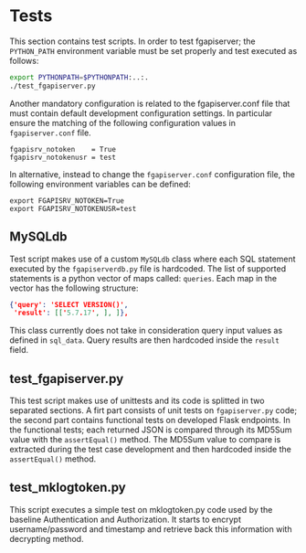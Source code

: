 # Tests
This section contains test scripts.
In order to test fgapiserver; the `PYTHON_PATH` environment variable must be set properly and test executed as follows:
```sh
export PYTHONPATH=$PYTHONPATH:..:.
./test_fgapiserver.py
```
Another mandatory configuration is related to the fgapiserver.conf file that must contain default development configuration settings. In particular ensure the matching of the following configuration values in `fgapiserver.conf` file.
```
fgapisrv_notoken    = True
fgapisrv_notokenusr = test
```

In alternative, instead to change the `fgapiserver.conf` configuration file, the following environment variables can be defined:

```
export FGAPISRV_NOTOKEN=True
export FGAPISRV_NOTOKENUSR=test
```


## MySQLdb
Test script makes use of a custom `MySQLdb` class where each SQL statement executed by the `fgapiserverdb.py` file is hardcoded.
The list of supported statements is a python vector of maps called: `queries`.
Each map in the vector has the following structure:

```json
{'query': 'SELECT VERSION()',
 'result': [['5.7.17', ], ]},
```
This class currently does not take in consideration query input values as defined in `sql_data`. Query results are then hardcoded inside the `result` field.

## test_fgapiserver.py
This test script makes use of unittests and its code is splitted in two separated sections. A firt part consists of unit tests on `fgapiserver.py` code; the second part contains functional tests on developed Flask endpoints.
In the functional tests; each returned JSON is compared through its MD5Sum value with the `assertEqual()` method. The MD5Sum value to compare is extracted during the test case development and then hardcoded inside the `assertEqual()` method.

## test_mklogtoken.py
This script executes a simple test on mklogtoken.py code used by the baseline Authentication and Authorization.
It starts to encrypt username/password and timestamp and retrieve back this information with decrypting method.


